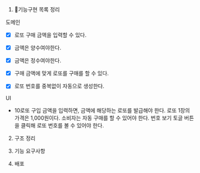 1. 🎯기능구현 목록 정리

도메인

- [x] 로또 구매 금액을 입력할 수 있다.
- [x] 금액은 양수여야한다.
- [x] 금액은 정수여야한다.

- [x] 구매 금액에 맞게 로또를 구매를 할 수 있다.
- [x] 로또 번호를 중복없이 자동으로 생성한다.

UI

- 10로또 구입 금액을 입력하면, 금액에 해당하는 로또를 발급해야 한다.
  로또 1장의 가격은 1,000원이다.
  소비자는 자동 구매를 할 수 있어야 한다.
  번호 보기 토글 버튼을 클릭해 로또 번호를 볼 수 있어야 한다.

2. 구조 정리

3. 기능 요구사항

4. 배포
